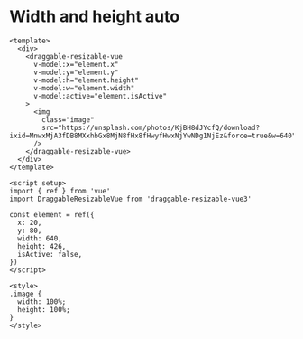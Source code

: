 # Width and height auto

<div class="example-container">
  <ClientOnly>  
      <WidthHeightAuto />
  </ClientOnly>
</div>

```vue
<template>
  <div>
    <draggable-resizable-vue
      v-model:x="element.x"
      v-model:y="element.y"
      v-model:h="element.height"
      v-model:w="element.width"
      v-model:active="element.isActive"
    >
      <img
        class="image"
        src="https://unsplash.com/photos/KjBH8dJYcfQ/download?ixid=MnwxMjA3fDB8MXxhbGx8MjN8fHx8fHwyfHwxNjYwNDg1NjEz&force=true&w=640"
      />
    </draggable-resizable-vue>
  </div>
</template>

<script setup>
import { ref } from 'vue'
import DraggableResizableVue from 'draggable-resizable-vue3'

const element = ref({
  x: 20,
  y: 80,
  width: 640,
  height: 426,
  isActive: false,
})
</script>

<style>
.image {
  width: 100%;
  height: 100%;
}
</style>

```
